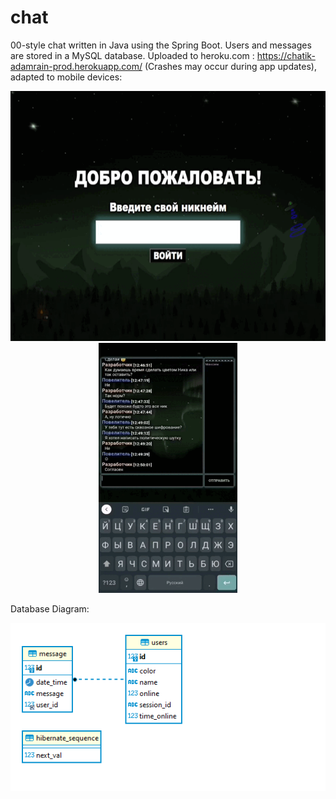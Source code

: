 # chat

00-style chat written in Java using the Spring Boot. Users and messages are stored in a MySQL database. Uploaded to heroku.com : https://chatik-adamrain-prod.herokuapp.com/ (Crashes may occur during app updates), adapted to mobile devices:
<p align="center">
  <img src="https://github.com/AdamRain94/chat/blob/main/img_for_readMe/Screenshot_gif.gif" height="400">
  <img src="https://github.com/AdamRain94/chat/blob/main/img_for_readMe/Screenshot_gif2.gif" height="400">
</p>
Database Diagram:
<p align="center">
  <img src="https://github.com/AdamRain94/chat/blob/main/img_for_readMe/screen_img_tab.png">
</p>
